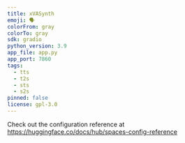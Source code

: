 ```yaml
---
title: xVASynth
emoji: 🗣
colorFrom: gray
colorTo: gray
sdk: gradio
python_version: 3.9
app_file: app.py
app_port: 7860
tags:
  - tts
  - t2s
  - sts
  - s2s
pinned: false
license: gpl-3.0
---
```


Check out the configuration reference at https://huggingface.co/docs/hub/spaces-config-reference
